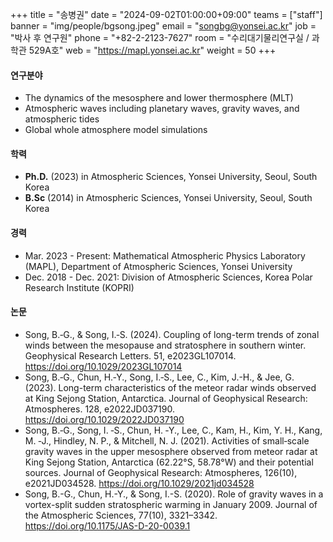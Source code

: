 +++
title  = "송병권" 
date   = "2024-09-02T01:00:00+09:00"
teams  = ["staff"]
banner = "img/people/bgsong.jpeg"
email  = "songbg@yonsei.ac.kr"
job    = "박사 후 연구원"
phone  = "+82-2-2123-7627"
room   = "수리대기물리연구실 / 과학관 529A호"
web    = "https://mapl.yonsei.ac.kr"
weight = 50
+++

#### 연구분야
+ The dynamics of the mesosphere and lower thermosphere (MLT)
+ Atmospheric waves including planetary waves, gravity waves, and atmospheric tides
+ Global whole atmosphere model simulations
  
#### 학력
+ **Ph.D.** (2023) in Atmospheric Sciences, Yonsei University, Seoul, South Korea
+ **B.Sc** (2014) in Atmospheric Sciences, Yonsei University, Seoul, South Korea

#### 경력
+ Mar. 2023 - Present: Mathematical Atmospheric Physics Laboratory (MAPL), Department of Atmospheric Sciences, Yonsei University
+ Dec. 2018 - Dec. 2021: Division of Atmospheric Sciences, Korea Polar Research Institute (KOPRI)

#### 논문
+ Song, B.‐G., & Song, I.‐S. (2024). Coupling of long-term trends of zonal winds between the mesopause and stratosphere in southern winter. Geophysical Research Letters. 51, e2023GL107014. https://doi.org/10.1029/2023GL107014
+ Song, B.‐G., Chun, H.‐Y., Song, I.‐S., Lee, C., Kim, J.-H., & Jee, G. (2023). Long-term characteristics of the meteor radar winds observed at King Sejong Station, Antarctica. Journal of Geophysical Research: Atmospheres. 128, e2022JD037190. https://doi.org/10.1029/2022JD037190
+ Song, B.‐G., Song, I. ‐S., Chun, H. ‐Y., Lee, C., Kam, H., Kim, Y. H., Kang, M. ‐J., Hindley, N. P., & Mitchell, N. J. (2021). Activities of small‐scale gravity waves in the upper mesosphere observed from meteor radar at King Sejong Station, Antarctica (62.22°S, 58.78°W) and their potential sources. Journal of Geophysical Research: Atmospheres, 126(10), e2021JD034528. https://doi.org/10.1029/2021jd034528
+ Song, B.-G., Chun, H.-Y., & Song, I.-S. (2020). Role of gravity waves in a vortex-split sudden stratospheric warming in January 2009. Journal of the Atmospheric Sciences, 77(10), 3321–3342. https://doi.org/10.1175/JAS-D-20-0039.1
